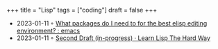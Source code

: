 +++
title = "Lisp"
tags = ["coding"]
draft = false
+++

-   2023-01-11 ◦ [What packages do I need to for the best elisp editing environment? : emacs](https://www.reddit.com/r/emacs/comments/1051bfu/what_packages_do_i_need_to_for_the_best_elisp/)
-   2023-01-11 ◦ [Second Draft (in-progress) · Learn Lisp The Hard Way](https://llthw.common-lisp.dev/)
